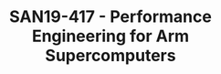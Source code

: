 ---
categories:
- san19
description: Arm and its partners are rapidly gaining ground in high performance computing
  with supercomputers based on Arm’s server-class IP (a.k.a. Neoverse) in production
  at leadership computing facilities worldwide. An unprecedented number of open source
  and commercial HPC software developers are actively tuning their applications for
  these new platforms. This presentation expands on the “Arm in HPC” keynote to encourage
  growth and collaboration in the Arm HPC community by introducing the available technologies,
  methodologies, and resources for HPC developers interested in migrating their applications
  to Arm Neoverse. The first 25 minutes of this presentation will review of the state-of-the-art
  in supercomputer deployments and software applications, introduce HPC developer
  tools from Arm and the HPC community, and conclude with tips and tricks for porting
  high performance computing applications to Neoverse supercomputers. If 50 minutes
  are available for this presentation, we will also include tips and tricks for porting
  vectorized HPC applications to Arm’s Scalable Vector Extension (SVE) and introduce
  a performance quantification methodology for SVE based on the Arm Instruction Emulator
  (ArmIE). We will demonstrate how highly tuned HPC applications can be ported to
  SVE when those applications have made assumptions about the hardware vector width
  and discuss the performance implications of vector width agnostic (VLA) programming.
  The presentation will conclude by presenting community resources for HPC developers
  and extending an invitation to future community events.
image:
  featured: 'true'
  path: /assets/images/featured-images/san19/SAN19-417.png
session_attendee_num: '6'
session_id: SAN19-417
session_room: Pacific Room (Keynote)
session_slot:
  end_time: '2019-09-26 12:50:00'
  start_time: '2019-09-26 12:00:00'
session_speakers:
- speaker_bio: John Linford is a principal applications engineer at Arm with extensive
    experience creating, using, supporting, and deploying high performance computing
    applications and technologies. His research interests include emerging computer
    architectures, compilers, code generation, performance analysis, and numerical
    simulation (particularly atmospheric chemistry). He has developed tools for chemical
    kinetic simulation, rotorcraft engineering, software performance analysis, and
    software environment management.
  speaker_company: Arm
  speaker_image: /assets/images/speakers/san19/john-linford.jpg
  speaker_location: ''
  speaker_name: John Linford
  speaker_position: Principal Applications Engineer
  speaker_url: ''
  speaker_username: john.linford
session_track: HPC
tag: session
tags:
- HPC
- ' Tools'
- ' Arm on Arm'
- ' Machine Learning/AI'
title: SAN19-417 - Performance Engineering for Arm Supercomputers
---